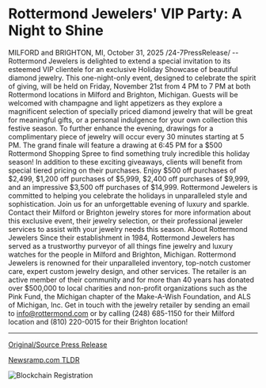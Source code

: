 # Rottermond Jewelers' VIP Party: A Night to Shine

MILFORD and BRIGHTON, MI, October 31, 2025 /24-7PressRelease/ -- Rottermond Jewelers is delighted to extend a special invitation to its esteemed VIP clientele for an exclusive Holiday Showcase of beautiful diamond jewelry. This one-night-only event, designed to celebrate the spirit of giving, will be held on Friday, November 21st from 4 PM to 7 PM at both Rottermond locations in Milford and Brighton, Michigan.  Guests will be welcomed with champagne and light appetizers as they explore a magnificent selection of specially priced diamond jewelry that will be great for meaningful gifts, or a personal indulgence for your own collection this festive season. To further enhance the evening, drawings for a complimentary piece of jewelry will occur every 30 minutes starting at 5 PM. The grand finale will feature a drawing at 6:45 PM for a $500 Rottermond Shopping Spree to find something truly incredible this holiday season!  In addition to these exciting giveaways, clients will benefit from special tiered pricing on their purchases. Enjoy $500 off purchases of $2,499, $1,200 off purchases of $5,999, $2,400 off purchases of $9,999, and an impressive $3,500 off purchases of $14,999.  Rottermond Jewelers is committed to helping you celebrate the holidays in unparalleled style and sophistication. Join us for an unforgettable evening of luxury and sparkle. Contact their Milford or Brighton jewelry stores for more information about this exclusive event, their jewelry selection, or their professional jeweler services to assist with your jewelry needs this season.  About Rottermond Jewelers  Since their establishment in 1984, Rottermond Jewelers has served as a trustworthy purveyor of all things fine jewelry and luxury watches for the people in Milford and Brighton, Michigan. Rottermond Jewelers is renowned for their unparalleled inventory, top-notch customer care, expert custom jewelry design, and other services. The retailer is an active member of their community and for more than 40 years has donated over $500,000 to local charities and non-profit organizations such as the Pink Fund, the Michigan chapter of the Make-A-Wish Foundation, and ALS of Michigan, Inc. Get in touch with the jewelry retailer by sending an email to info@rottermond.com or by calling (248) 685-1150 for their Milford location and (810) 220-0015 for their Brighton location! 

---

[Original/Source Press Release](https://www.24-7pressrelease.com/press-release/528297/rottermond-jewelers-vip-party-a-night-to-shine)
                    

[Newsramp.com TLDR](https://newsramp.com/curated-news/rottermond-jewelers-hosts-exclusive-vip-holiday-diamond-showcase/57f11d57a5be5824c982ac82203435bd) 

 

 



![Blockchain Registration](https://cdn.newsramp.app/24-7PressRelease/qrcode/2510/31/ovalgWP3.webp)